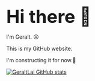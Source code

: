 ### <font size=10>Hi there 👋</font>
I'm Geralt. 😝

This is my GitHub website. 

I'm constructing it for now.🤣





<!--
**GeraltLai/GeraltLai** is a ✨ _special_ ✨ repository because its `README.md` (this file) appears on your GitHub profile.

Here are some ideas to get you started:

- 🔭 I’m currently working on ...
- 🌱 I’m currently learning ...
- 👯 I’m looking to collaborate on ...
- 🤔 I’m looking for help with ...
- 💬 Ask me about ...
- 📫 How to reach me: ...
- 😄 Pronouns: ...
- ⚡ Fun fact: ...
-->



[![GeraltLai GitHub stats](https://github-readme-stats.vercel.app/api?username=GeraltLai&theme=tokyonight)](https://github.com/anuraghazra/github-readme-stats)




